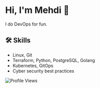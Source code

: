 <link rel="stylesheet" href="https://cdnjs.cloudflare.com/ajax/libs/font-awesome/6.0.0-beta3/css/all.min.css">

# Hi, I'm Mehdi 👋

I do DevOps for fun.

## 🛠 Skills

- Linux, Git
- Terraform, Python, PostgreSQL, Golang
- Kubernetes, GitOps
- Cyber security best practices

![Profile Views](https://komarev.com/ghpvc/?username=memor24&color=blue)
